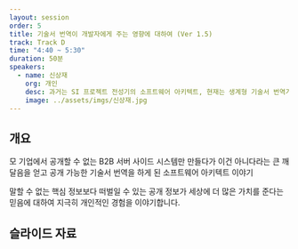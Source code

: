 ```yaml
---
layout: session
order: 5
title: 기술서 번역이 개발자에게 주는 영향에 대하여 (Ver 1.5)
track: Track D
time: "4:40 ~ 5:30"
duration: 50분
speakers:
  - name: 신상재
    org: 개인
    desc: 과거는 SI 프로젝트 전성기의 소프트웨어 아키텍트, 현재는 생계형 기술서 번역가, IT 행사 티셔츠 콜렉터 겸 프로 오지라퍼
    image: ../assets/imgs/신상재.jpg
---
```


## 개요
모 기업에서 공개할 수 없는 B2B 서버 사이드 시스템만 만들다가 이건 아니다라는 큰 깨달음을 얻고 공개 가능한 기술서 번역을 하게 된 소프트웨어 아키텍트 이야기 

말할 수 없는 핵심 정보보다 떠벌일 수 있는 공개 정보가 세상에 더 많은 가치를 준다는 믿음에 대하여 지극히 개인적인 경험을 이야기합니다.
## 슬라이드 자료
